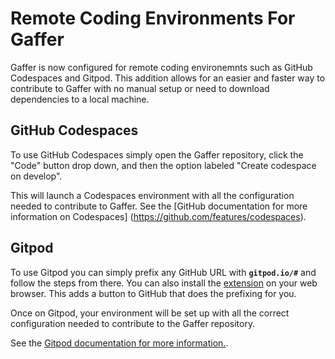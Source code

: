# Remote Coding Environments For Gaffer

Gaffer is now configured for remote coding environemnts such as GitHub
Codespaces and Gitpod. This addition allows for an easier and faster way to
contribute to Gaffer with no manual setup or need to download dependencies to a
local machine.

## GitHub Codespaces
To use GitHub Codespaces simply open the Gaffer repository, click the "Code"
button drop down, and then the option labeled "Create codespace on develop".

This will launch a Codespaces environment with all the configuration needed to
contribute to Gaffer. See the [GitHub documentation for more information on
Codespaces] (https://github.com/features/codespaces).

## Gitpod
To use Gitpod you can simply prefix any GitHub URL with **`gitpod.io/#`** and
follow the steps from there. You can also install the
[extension](https://www.gitpod.io/docs/configure/user-settings/browser-extension)
on your web browser. This adds a button to GitHub that does the prefixing for
you.

Once on Gitpod, your environment will be set up with all the correct
configuration needed to contribute to the Gaffer repository.

See the [Gitpod documentation for more
information.](https://www.gitpod.io/docs/introduction).
